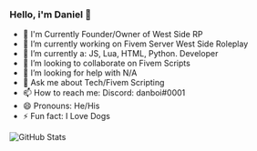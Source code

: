 ### Hello, i'm Daniel 👋

- 🔨 I'm Currently Founder/Owner of West Side RP
- 🔭 I’m currently working on Fivem Server West Side Roleplay
- 🌱 I’m currently a: JS, Lua, HTML, Python. Developer
- 👯 I’m looking to collaborate on Fivem Scripts
- 🤔 I’m looking for help with N/A
- 💬 Ask me about Tech/Fivem Scripting
- 📫 How to reach me: Discord: danboi#0001
- 😄 Pronouns: He/His
- ⚡ Fun fact: I Love Dogs

![GitHub Stats](https://github-readme-stats.vercel.app/api?username=HeadDevDaniel&theme=radical)
